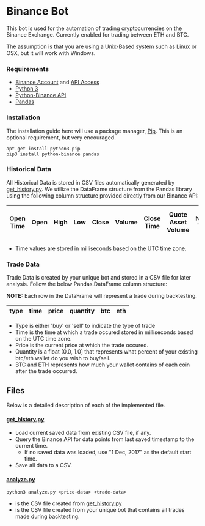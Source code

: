 # Binance Bot

This bot is used for the automation of trading cryptocurrencies on the Binance Exchange. Currently enabled for trading between ETH and BTC.

The assumption is that you are using a Unix-Based system such as Linux or OSX, but it will work with Windows.

### Requirements

- [Binance Account](https://www.binance.com/register.html) and [API Access](https://www.binance.com/userCenter/createApi.html)
- [Python 3](https://www.python.org/downloads/)
- [Python-Binance API](https://github.com/sammchardy/python-binance)
- [Pandas](https://pandas.pydata.org)

### Installation

The installation guide here will use a package manager, [Pip](https://pip.pypa.io/en/stable/). This is an optional requirement, but very encouraged.

```
apt-get install python3-pip
pip3 install python-binance pandas
```

### Historical Data

All Historical Data is stored in CSV files automatically generated by [get_history.py](https://github.com/AlecMasterson/binance-bot/blob/master/get_history.py). We utilize the DataFrame structure from the Pandas library using the following column structure provided directly from our Binance API:

| Open Time | Open | High | Low | Close | Volume | Close Time | Quote Asset Volume | Number Trades | Taker Base Asset Volume | Take Quote Asset Volume | Ignore |
| --------- | ----| ----- | --- | ----- | ------ | ---------- | ------------------ | ------------- | ----------------------- | ----------------------- | ------ |

- Time values are stored in milliseconds based on the UTC time zone.

### Trade Data

Trade Data is created by your unique bot and stored in a CSV file for later analysis. Follow the below Pandas.DataFrame column structure:

**NOTE:** Each row in the DataFrame will represent a trade during backtesting.

| type | time | price | quantity | btc | eth |
| ---- | -----| ----- | -------- | --- | --- |

- Type is either 'buy' or 'sell' to indicate the type of trade
- Time is the time at which a trade occured stored in milliseconds based on the UTC time zone.
- Price is the current price at which the trade occured.
- Quantity is a float (0.0, 1.0] that represents what percent of your existing btc/eth wallet do you wish to buy/sell.
- BTC and ETH represents how much your wallet contains of each coin after the trade occurred.

## Files

Below is a detailed description of each of the implemented file.

#### [get_history.py](https://github.com/AlecMasterson/binance-bot/blob/master/get_history.py)
- Load current saved data from existing CSV file, if any.
- Query the Binance API for data points from last saved timestamp to the current time.
  - If no saved data was loaded, use "1 Dec, 2017" as the default start time.
- Save all data to a CSV.

#### [analyze.py](https://github.com/AlecMasterson/binance-bot/blob/master/analyze.py)
```
python3 analyze.py <price-data> <trade-data>
```
- <price-data> is the CSV file created from [get_history.py](https://github.com/AlecMasterson/binance-bot/blob/master/get_history.py)
- <trade-data> is the CSV file created from your unique bot that contains all trades made during backtesting.